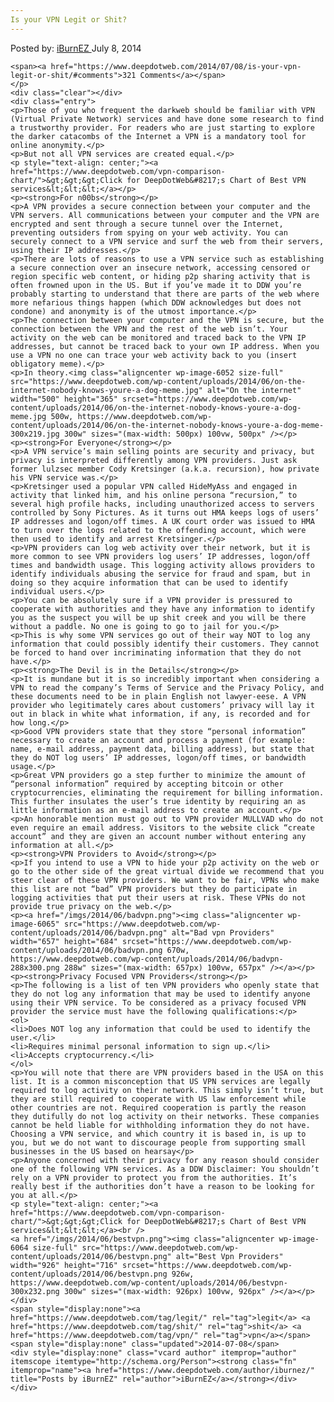 ```yaml
---
Is your VPN Legit or Shit?
---
```

<article class="post-listing post-6048 post type-post status-publish format-standard has-post-thumbnail hentry  tag-legit tag-shit tag-vpn">
    <div class="post-inner">
        <span>Posted by: <a href="https://www.deepdotweb.com/author/iburnez/" title="">iBurnEZ </a></span>
    <span>July 8, 2014</span>
    
    <span><a href="https://www.deepdotweb.com/2014/07/08/is-your-vpn-legit-or-shit/#comments">321 Comments</a></span>
    </p>
    <div class="clear"></div>
    <div class="entry">
    <p>Those of you who frequent the darkweb should be familiar with VPN (Virtual Private Network) services and have done some research to find a trustworthy provider. For readers who are just starting to explore the darker catacombs of the Internet a VPN is a mandatory tool for online anonymity.</p>
    <p>But not all VPN services are created equal.</p>
    <p style="text-align: center;"><a href="https://www.deepdotweb.com/vpn-comparison-chart/">&gt;&gt;&gt;Click for DeepDotWeb&#8217;s Chart of Best VPN services&lt;&lt;&lt;</a></p>
    <p><strong>For n00bs</strong></p>
    <p>A VPN provides a secure connection between your computer and the VPN servers. All communications between your computer and the VPN are encrypted and sent through a secure tunnel over the Internet, preventing outsiders from spying on your web activity. You can securely connect to a VPN service and surf the web from their servers, using their IP addresses.</p>
    <p>There are lots of reasons to use a VPN service such as establishing a secure connection over an insecure network, accessing censored or region specific web content, or hiding p2p sharing activity that is often frowned upon in the US. But if you’ve made it to DDW you’re probably starting to understand that there are parts of the web where more nefarious things happen (which DDW acknowledges but does not condone) and anonymity is of the utmost importance.</p>
    <p>The connection between your computer and the VPN is secure, but the connection between the VPN and the rest of the web isn’t. Your activity on the web can be monitored and traced back to the VPN IP addresses, but cannot be traced back to your own IP address. When you use a VPN no one can trace your web activity back to you (insert obligatory meme).</p>
    <p>In theory.<img class="aligncenter wp-image-6052 size-full" src="https://www.deepdotweb.com/wp-content/uploads/2014/06/on-the-internet-nobody-knows-youre-a-dog-meme.jpg" alt="On the internet" width="500" height="365" srcset="https://www.deepdotweb.com/wp-content/uploads/2014/06/on-the-internet-nobody-knows-youre-a-dog-meme.jpg 500w, https://www.deepdotweb.com/wp-content/uploads/2014/06/on-the-internet-nobody-knows-youre-a-dog-meme-300x219.jpg 300w" sizes="(max-width: 500px) 100vw, 500px" /></p>
    <p><strong>For Everyone</strong></p>
    <p>A VPN service’s main selling points are security and privacy, but privacy is interpreted differently among VPN providers. Just ask former lulzsec member Cody Kretsinger (a.k.a. recursion), how private his VPN service was.</p>
    <p>Kretsinger used a popular VPN called HideMyAss and engaged in activity that linked him, and his online persona “recursion,” to several high profile hacks, including unauthorized access to servers controlled by Sony Pictures. As it turns out HMA keeps logs of users’ IP addresses and logon/off times. A UK court order was issued to HMA to turn over the logs related to the offending account, which were then used to identify and arrest Kretsinger.</p>
    <p>VPN providers can log web activity over their network, but it is more common to see VPN providers log users’ IP addresses, logon/off times and bandwidth usage. This logging activity allows providers to identify individuals abusing the service for fraud and spam, but in doing so they acquire information that can be used to identify individual users.</p>
    <p>You can be absolutely sure if a VPN provider is pressured to cooperate with authorities and they have any information to identify you as the suspect you will be up shit creek and you will be there without a paddle. No one is going to go to jail for you.</p>
    <p>This is why some VPN services go out of their way NOT to log any information that could possibly identify their customers. They cannot be forced to hand over incriminating information that they do not have.</p>
    <p><strong>The Devil is in the Details</strong></p>
    <p>It is mundane but it is so incredibly important when considering a VPN to read the company’s Terms of Service and the Privacy Policy, and these documents need to be in plain English not lawyer-eese. A VPN provider who legitimately cares about customers’ privacy will lay it out in black in white what information, if any, is recorded and for how long.</p>
    <p>Good VPN providers state that they store “personal information” necessary to create an account and process a payment (for example: name, e-mail address, payment data, billing address), but state that they do NOT log users’ IP addresses, logon/off times, or bandwidth usage.</p>
    <p>Great VPN providers go a step further to minimize the amount of “personal information” required by accepting bitcoin or other cryptocurrencies, eliminating the requirement for billing information. This further insulates the user’s true identity by requiring an as little information as an e-mail address to create an account.</p>
    <p>An honorable mention must go out to VPN provider MULLVAD who do not even require an email address. Visitors to the website click “create account” and they are given an account number without entering any information at all.</p>
    <p><strong>VPN Providers to Avoid</strong></p>
    <p>If you intend to use a VPN to hide your p2p activity on the web or go to the other side of the great virtual divide we recommend that you steer clear of these VPN providers. We want to be fair, VPNs who make this list are not “bad” VPN providers but they do participate in logging activities that put their users at risk. These VPNs do not provide true privacy on the web.</p>
    <p><a href="/imgs/2014/06/badvpn.png"><img class="aligncenter wp-image-6065" src="https://www.deepdotweb.com/wp-content/uploads/2014/06/badvpn.png" alt="Bad vpn Providers" width="657" height="684" srcset="https://www.deepdotweb.com/wp-content/uploads/2014/06/badvpn.png 670w, https://www.deepdotweb.com/wp-content/uploads/2014/06/badvpn-288x300.png 288w" sizes="(max-width: 657px) 100vw, 657px" /></a></p>
    <p><strong>Privacy Focused VPN Providers</strong></p>
    <p>The following is a list of ten VPN providers who openly state that they do not log any information that may be used to identify anyone using their VPN service. To be considered as a privacy focused VPN provider the service must have the following qualifications:</p>
    <ol>
    <li>Does NOT log any information that could be used to identify the user.</li>
    <li>Requires minimal personal information to sign up.</li>
    <li>Accepts cryptocurrency.</li>
    </ol>
    <p>You will note that there are VPN providers based in the USA on this list. It is a common misconception that US VPN services are legally required to log activity on their network. This simply isn’t true, but they are still required to cooperate with US law enforcement while other countries are not. Required cooperation is partly the reason they dutifully do not log activity on their networks. These companies cannot be held liable for withholding information they do not have. Choosing a VPN service, and which country it is based in, is up to you, but we do not want to discourage people from supporting small businesses in the US based on hearsay</p>
    <p>Anyone concerned with their privacy for any reason should consider one of the following VPN services. As a DDW Disclaimer: You shouldn’t rely on a VPN provider to protect you from the authorities. It’s really best if the authorities don’t have a reason to be looking for you at all.</p>
    <p style="text-align: center;"><a href="https://www.deepdotweb.com/vpn-comparison-chart/">&gt;&gt;&gt;Click for DeepDotWeb&#8217;s Chart of Best VPN services&lt;&lt;&lt;</a><br />
    <a href="/imgs/2014/06/bestvpn.png"><img class="aligncenter wp-image-6064 size-full" src="https://www.deepdotweb.com/wp-content/uploads/2014/06/bestvpn.png" alt="Best Vpn Providers" width="926" height="716" srcset="https://www.deepdotweb.com/wp-content/uploads/2014/06/bestvpn.png 926w, https://www.deepdotweb.com/wp-content/uploads/2014/06/bestvpn-300x232.png 300w" sizes="(max-width: 926px) 100vw, 926px" /></a></p>
    </div>
    <span style="display:none"><a href="https://www.deepdotweb.com/tag/legit/" rel="tag">legit</a> <a href="https://www.deepdotweb.com/tag/shit/" rel="tag">shit</a> <a href="https://www.deepdotweb.com/tag/vpn/" rel="tag">vpn</a></span> <span style="display:none" class="updated">2014-07-08</span>
    <div style="display:none" class="vcard author" itemprop="author" itemscope itemtype="http://schema.org/Person"><strong class="fn" itemprop="name"><a href="https://www.deepdotweb.com/author/iburnez/" title="Posts by iBurnEZ" rel="author">iBurnEZ</a></strong></div>
    </div>
</article>

